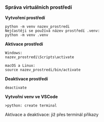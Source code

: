 ### Správa virtuálních prostředí
**Vytvoření prostředí**
```
python -m venv nazev_prostredi
Nejčastěji se používá název prostředí .venv:
python -m venv .venv
```

**Aktivace prostředí**
```
Windows:
nazev_prostredi\Scripts\activate

macOS a Linux:
source nazev_prostredi/bin/activate
```

**Deaktivace prostředí**
```
deactivate
```

**Vytvořní venv ve VSCode**
```
>python: create terminal
```

Aktivace a deaktivace: již přes terminál příkazy
